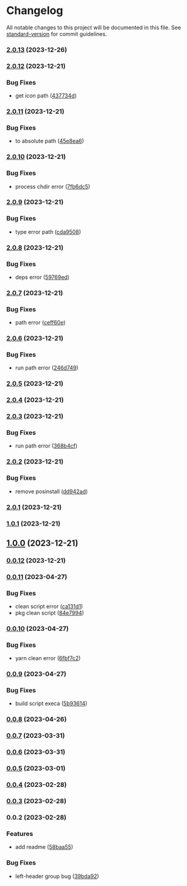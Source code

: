 # Changelog

All notable changes to this project will be documented in this file. See [standard-version](https://github.com/conventional-changelog/standard-version) for commit guidelines.

### [2.0.13](https://github.com/Eyes22798/svgicon-viewer/compare/v2.0.12...v2.0.13) (2023-12-26)

### [2.0.12](https://github.com/Eyes22798/svgicon-viewer/compare/v2.0.11...v2.0.12) (2023-12-21)


### Bug Fixes

* get icon path ([437734d](https://github.com/Eyes22798/svgicon-viewer/commit/437734d929bda4e00a2d3a363261c9deccedc775))

### [2.0.11](https://github.com/Eyes22798/svgicon-viewer/compare/v2.0.10...v2.0.11) (2023-12-21)


### Bug Fixes

* to absolute path ([45e8ea6](https://github.com/Eyes22798/svgicon-viewer/commit/45e8ea6c957c299d6e3d65e85449f90150b0be7d))

### [2.0.10](https://github.com/Eyes22798/svgicon-viewer/compare/v2.0.9...v2.0.10) (2023-12-21)


### Bug Fixes

* process chdir error ([7fb6dc5](https://github.com/Eyes22798/svgicon-viewer/commit/7fb6dc5a2ccc7743c9b6b67a50272cccc127c563))

### [2.0.9](https://github.com/Eyes22798/svgicon-viewer/compare/v2.0.8...v2.0.9) (2023-12-21)


### Bug Fixes

* type error path ([cda9508](https://github.com/Eyes22798/svgicon-viewer/commit/cda95085f6a0715e507c001a6705913f09b61b1f))

### [2.0.8](https://github.com/Eyes22798/svgicon-viewer/compare/v2.0.7...v2.0.8) (2023-12-21)


### Bug Fixes

* deps error ([59769ed](https://github.com/Eyes22798/svgicon-viewer/commit/59769ed436ddc08b181bd7777400cdeee0c439c7))

### [2.0.7](https://github.com/Eyes22798/svgicon-viewer/compare/v2.0.6...v2.0.7) (2023-12-21)


### Bug Fixes

* path error ([ceff60e](https://github.com/Eyes22798/svgicon-viewer/commit/ceff60e9f454cfae2e567a5430ee9a38d7ba43a8))

### [2.0.6](https://github.com/Eyes22798/svgicon-viewer/compare/v2.0.5...v2.0.6) (2023-12-21)


### Bug Fixes

* run path error ([246d749](https://github.com/Eyes22798/svgicon-viewer/commit/246d749cdafe6bce4ee9a699f38610c3da3c570c))

### [2.0.5](https://github.com/Eyes22798/svgicon-viewer/compare/v2.0.4...v2.0.5) (2023-12-21)

### [2.0.4](https://github.com/Eyes22798/svgicon-viewer/compare/v2.0.3...v2.0.4) (2023-12-21)

### [2.0.3](https://github.com/Eyes22798/svgicon-viewer/compare/v2.0.2...v2.0.3) (2023-12-21)


### Bug Fixes

* run path error ([368b4cf](https://github.com/Eyes22798/svgicon-viewer/commit/368b4cfe9b668313e08b93b991e44e3c11e181f3))

### [2.0.2](https://github.com/Eyes22798/svgicon-viewer/compare/v2.0.1...v2.0.2) (2023-12-21)


### Bug Fixes

* remove posinstall ([dd942ad](https://github.com/Eyes22798/svgicon-viewer/commit/dd942ad4b9cf02f0ea3586c62b674e98b802fdb1))

### [2.0.1](https://github.com/Eyes22798/svgicon-viewer/compare/v1.0.1...v2.0.1) (2023-12-21)

### [1.0.1](https://github.com/Eyes22798/svgicon-viewer/compare/v1.0.0...v1.0.1) (2023-12-21)

## [1.0.0](https://github.com/Eyes22798/svgicon-viewer/compare/v0.0.12...v1.0.0) (2023-12-21)

### [0.0.12](https://github.com/Eyes22798/svgicon-viewer/compare/v0.0.11...v0.0.12) (2023-12-21)

### [0.0.11](https://github.com/Eyes22798/svgicon-viewer/compare/v0.0.10...v0.0.11) (2023-04-27)


### Bug Fixes

* clean script error ([ca131d1](https://github.com/Eyes22798/svgicon-viewer/commit/ca131d11ab03f775fa0a13c24b145b422f5172b4))
* pkg clean script ([84e7994](https://github.com/Eyes22798/svgicon-viewer/commit/84e7994bf43d93f17c98e66f2da275c2494daba4))

### [0.0.10](https://github.com/Eyes22798/svgicon-viewer/compare/v0.0.9...v0.0.10) (2023-04-27)


### Bug Fixes

* yarn clean error ([6fbf7c2](https://github.com/Eyes22798/svgicon-viewer/commit/6fbf7c228ba5e9625571f3160ea2cdffa3f88d5e))

### [0.0.9](https://github.com/Eyes22798/svgicon-viewer/compare/v0.0.8...v0.0.9) (2023-04-27)


### Bug Fixes

* build script execa ([5b93614](https://github.com/Eyes22798/svgicon-viewer/commit/5b9361453bf378299eefb3d820e16bd772d5e792))

### [0.0.8](https://github.com/Eyes22798/svgicon-viewer/compare/v0.0.7...v0.0.8) (2023-04-26)

### [0.0.7](https://github.com/Eyes22798/svgicon-viewer/compare/v0.0.6...v0.0.7) (2023-03-31)

### [0.0.6](https://github.com/Eyes22798/svgicon-viewer/compare/v0.0.5...v0.0.6) (2023-03-31)

### [0.0.5](https://github.com/Eyes22798/svgicon-viewer/compare/v0.0.4...v0.0.5) (2023-03-01)

### [0.0.4](https://github.com/Eyes22798/svgicon-viewer/compare/v0.0.3...v0.0.4) (2023-02-28)

### [0.0.3](https://github.com/Eyes22798/svgicon-viewer/compare/v0.0.2...v0.0.3) (2023-02-28)

### 0.0.2 (2023-02-28)


### Features

* add readme ([58baa55](https://github.com/Eyes22798/svgicon-viewer/commit/58baa55e55629de1f41e82fc5d09cc23aadf009c))


### Bug Fixes

* left-header group bug ([39bda92](https://github.com/Eyes22798/svgicon-viewer/commit/39bda92730ea86c08b358352fa3f0b0c632f034e))
